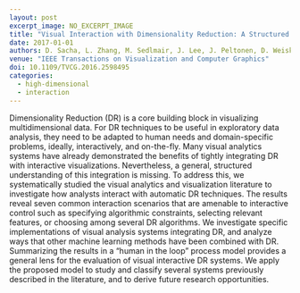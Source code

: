 ```yaml
---
layout: post
excerpt_image: NO_EXCERPT_IMAGE
title: "Visual Interaction with Dimensionality Reduction: A Structured Literature Analysis"
date: 2017-01-01
authors: D. Sacha, L. Zhang, M. Sedlmair, J. Lee, J. Peltonen, D. Weiskopf, S. North & D. Keim
venue: "IEEE Transactions on Visualization and Computer Graphics"
doi: 10.1109/TVCG.2016.2598495
categories:
  - high-dimensional
  - interaction
---
```

Dimensionality Reduction (DR) is a core building block in visualizing multidimensional data. For DR techniques to be useful in exploratory data analysis, they need to be adapted to human needs and domain-specific problems, ideally, interactively, and on-the-fly. Many visual analytics systems have already demonstrated the benefits of tightly integrating DR with interactive visualizations. Nevertheless, a general, structured understanding of this integration is missing. To address this, we systematically studied the visual analytics and visualization literature to investigate how analysts interact with automatic DR techniques. The results reveal seven common interaction scenarios that are amenable to interactive control such as specifying algorithmic constraints, selecting relevant features, or choosing among several DR algorithms. We investigate specific implementations of visual analysis systems integrating DR, and analyze ways that other machine learning methods have been combined with DR. Summarizing the results in a “human in the loop” process model provides a general lens for the evaluation of visual interactive DR systems. We apply the proposed model to study and classify several systems previously described in the literature, and to derive future research opportunities.
